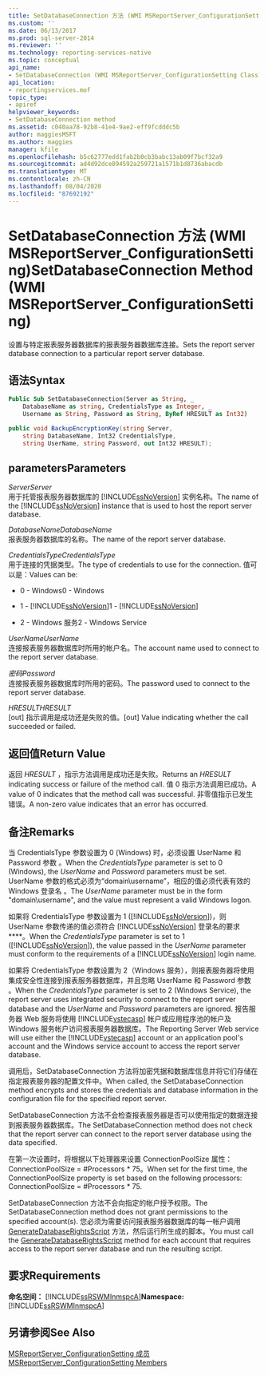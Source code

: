 ```yaml
---
title: SetDatabaseConnection 方法 (WMI MSReportServer_ConfigurationSetting) | Microsoft Docs
ms.custom: ''
ms.date: 06/13/2017
ms.prod: sql-server-2014
ms.reviewer: ''
ms.technology: reporting-services-native
ms.topic: conceptual
api_name:
- SetDatabaseConnection (WMI MSReportServer_ConfigurationSetting Class)
api_location:
- reportingservices.mof
topic_type:
- apiref
helpviewer_keywords:
- SetDatabaseConnection method
ms.assetid: c040aa78-92b8-41e4-9ae2-eff9fcdddc5b
author: maggiesMSFT
ms.author: maggies
manager: kfile
ms.openlocfilehash: b5c62777edd1fab2b0cb3babc13ab09f7bcf32a9
ms.sourcegitcommit: ad4d92dce894592a259721a1571b1d8736abacdb
ms.translationtype: MT
ms.contentlocale: zh-CN
ms.lasthandoff: 08/04/2020
ms.locfileid: "87692192"
---
```

# <a name="setdatabaseconnection-method-wmi-msreportserver_configurationsetting"></a><span data-ttu-id="9093a-102">SetDatabaseConnection 方法 (WMI MSReportServer_ConfigurationSetting)</span><span class="sxs-lookup"><span data-stu-id="9093a-102">SetDatabaseConnection Method (WMI MSReportServer_ConfigurationSetting)</span></span>
  <span data-ttu-id="9093a-103">设置与特定报表服务器数据库的报表服务器数据库连接。</span><span class="sxs-lookup"><span data-stu-id="9093a-103">Sets the report server database connection to a particular report server database.</span></span>  
  
## <a name="syntax"></a><span data-ttu-id="9093a-104">语法</span><span class="sxs-lookup"><span data-stu-id="9093a-104">Syntax</span></span>  
  
```vb  
Public Sub SetDatabaseConnection(Server as String, _  
    DatabaseName as string, CredentialsType as Integer, _  
    Username as String, Password as String, ByRef HRESULT as Int32)  
```  
  
```csharp  
public void BackupEncryptionKey(string Server,   
    string DatabaseName, Int32 CredentialsType,   
    string UserName, string Password, out Int32 HRESULT);  
```  
  
## <a name="parameters"></a><span data-ttu-id="9093a-105">parameters</span><span class="sxs-lookup"><span data-stu-id="9093a-105">Parameters</span></span>  
 <span data-ttu-id="9093a-106">*Server*</span><span class="sxs-lookup"><span data-stu-id="9093a-106">*Server*</span></span>  
 <span data-ttu-id="9093a-107">用于托管报表服务器数据库的 [!INCLUDE[ssNoVersion](../../includes/ssnoversion-md.md)] 实例名称。</span><span class="sxs-lookup"><span data-stu-id="9093a-107">The name of the [!INCLUDE[ssNoVersion](../../includes/ssnoversion-md.md)] instance that is used to host the report server database.</span></span>  
  
 <span data-ttu-id="9093a-108">*DatabaseName*</span><span class="sxs-lookup"><span data-stu-id="9093a-108">*DatabaseName*</span></span>  
 <span data-ttu-id="9093a-109">报表服务器数据库的名称。</span><span class="sxs-lookup"><span data-stu-id="9093a-109">The name of the report server database.</span></span>  
  
 <span data-ttu-id="9093a-110">*CredentialsType*</span><span class="sxs-lookup"><span data-stu-id="9093a-110">*CredentialsType*</span></span>  
 <span data-ttu-id="9093a-111">用于连接的凭据类型。</span><span class="sxs-lookup"><span data-stu-id="9093a-111">The type of credentials to use for the connection.</span></span> <span data-ttu-id="9093a-112">值可以是：</span><span class="sxs-lookup"><span data-stu-id="9093a-112">Values can be:</span></span>  
  
-   <span data-ttu-id="9093a-113">0 - Windows</span><span class="sxs-lookup"><span data-stu-id="9093a-113">0 - Windows</span></span>  
  
-   <span data-ttu-id="9093a-114">1 - [!INCLUDE[ssNoVersion](../../includes/ssnoversion-md.md)]</span><span class="sxs-lookup"><span data-stu-id="9093a-114">1 - [!INCLUDE[ssNoVersion](../../includes/ssnoversion-md.md)]</span></span>  
  
-   <span data-ttu-id="9093a-115">2 - Windows 服务</span><span class="sxs-lookup"><span data-stu-id="9093a-115">2 - Windows Service</span></span>  
  
 <span data-ttu-id="9093a-116">*UserName*</span><span class="sxs-lookup"><span data-stu-id="9093a-116">*UserName*</span></span>  
 <span data-ttu-id="9093a-117">连接报表服务器数据库时所用的帐户名。</span><span class="sxs-lookup"><span data-stu-id="9093a-117">The account name used to connect to the report server database.</span></span>  
  
 <span data-ttu-id="9093a-118">*密码*</span><span class="sxs-lookup"><span data-stu-id="9093a-118">*Password*</span></span>  
 <span data-ttu-id="9093a-119">连接报表服务器数据库时所用的密码。</span><span class="sxs-lookup"><span data-stu-id="9093a-119">The password used to connect to the report server database.</span></span>  
  
 <span data-ttu-id="9093a-120">*HRESULT*</span><span class="sxs-lookup"><span data-stu-id="9093a-120">*HRESULT*</span></span>  
 <span data-ttu-id="9093a-121">[out] 指示调用是成功还是失败的值。</span><span class="sxs-lookup"><span data-stu-id="9093a-121">[out] Value indicating whether the call succeeded or failed.</span></span>  
  
## <a name="return-value"></a><span data-ttu-id="9093a-122">返回值</span><span class="sxs-lookup"><span data-stu-id="9093a-122">Return Value</span></span>  
 <span data-ttu-id="9093a-123">返回 *HRESULT* ，指示方法调用是成功还是失败。</span><span class="sxs-lookup"><span data-stu-id="9093a-123">Returns an *HRESULT* indicating success or failure of the method call.</span></span> <span data-ttu-id="9093a-124">值 0 指示方法调用已成功。</span><span class="sxs-lookup"><span data-stu-id="9093a-124">A value of 0 indicates that the method call was successful.</span></span> <span data-ttu-id="9093a-125">非零值指示已发生错误。</span><span class="sxs-lookup"><span data-stu-id="9093a-125">A non-zero value indicates that an error has occurred.</span></span>  
  
## <a name="remarks"></a><span data-ttu-id="9093a-126">备注</span><span class="sxs-lookup"><span data-stu-id="9093a-126">Remarks</span></span>  
 <span data-ttu-id="9093a-127">当 CredentialsType 参数设置为 0 (Windows) 时，必须设置 UserName 和 Password 参数    。</span><span class="sxs-lookup"><span data-stu-id="9093a-127">When the *CredentialsType* parameter is set to 0 (Windows), the *UserName* and *Password* parameters must be set.</span></span> <span data-ttu-id="9093a-128">UserName 参数的格式必须为“domain\username”，相应的值必须代表有效的 Windows 登录名  。</span><span class="sxs-lookup"><span data-stu-id="9093a-128">The *UserName* parameter must be in the form "domain\username", and the value must represent a valid Windows logon.</span></span>  
  
 <span data-ttu-id="9093a-129">如果将 CredentialsType 参数设置为 1 ([!INCLUDE[ssNoVersion](../../includes/ssnoversion-md.md)])，则 UserName 参数传递的值必须符合 [!INCLUDE[ssNoVersion](../../includes/ssnoversion-md.md)] 登录名的要求\*\*\*\*。</span><span class="sxs-lookup"><span data-stu-id="9093a-129">When the *CredentialsType* parameter is set to 1 ([!INCLUDE[ssNoVersion](../../includes/ssnoversion-md.md)]), the value passed in the *UserName* parameter must conform to the requirements of a [!INCLUDE[ssNoVersion](../../includes/ssnoversion-md.md)] login name.</span></span>  
  
 <span data-ttu-id="9093a-130">如果将 CredentialsType 参数设置为 2（Windows 服务），则报表服务器将使用集成安全性连接到报表服务器数据库，并且忽略 UserName 和 Password 参数    。</span><span class="sxs-lookup"><span data-stu-id="9093a-130">When the *CredentialsType* parameter is set to 2 (Windows Service), the report server uses integrated security to connect to the report server database and the *UserName* and *Password* parameters are ignored.</span></span> <span data-ttu-id="9093a-131">报告服务器 Web 服务将使用 [!INCLUDE[vstecasp](../../includes/vstecasp-md.md)] 帐户或应用程序池的帐户及 Windows 服务帐户访问报表服务器数据库。</span><span class="sxs-lookup"><span data-stu-id="9093a-131">The Reporting Server Web service will use either the [!INCLUDE[vstecasp](../../includes/vstecasp-md.md)] account or an application pool's account and the Windows service account to access the report server database.</span></span>  
  
 <span data-ttu-id="9093a-132">调用后，SetDatabaseConnection 方法将加密凭据和数据库信息并将它们存储在指定报表服务器的配置文件中。</span><span class="sxs-lookup"><span data-stu-id="9093a-132">When called, the SetDatabaseConnection method encrypts and stores the credentials and database information in the configuration file for the specified report server.</span></span>  
  
 <span data-ttu-id="9093a-133">SetDatabaseConnection 方法不会检查报表服务器是否可以使用指定的数据连接到报表服务器数据库。</span><span class="sxs-lookup"><span data-stu-id="9093a-133">The SetDatabaseConnection method does not check that the report server can connect to the report server database using the data specified.</span></span>  
  
 <span data-ttu-id="9093a-134">在第一次设置时，将根据以下处理器来设置 ConnectionPoolSize 属性：ConnectionPoolSize = #Processors \* 75。</span><span class="sxs-lookup"><span data-stu-id="9093a-134">When set for the first time, the ConnectionPoolSize property is set based on the following processors: ConnectionPoolSize = #Processors \* 75.</span></span>  
  
 <span data-ttu-id="9093a-135">SetDatabaseConnection 方法不会向指定的帐户授予权限。</span><span class="sxs-lookup"><span data-stu-id="9093a-135">The SetDatabaseConnection method does not grant permissions to the specified account(s).</span></span> <span data-ttu-id="9093a-136">您必须为需要访问报表服务器数据库的每一帐户调用 [GenerateDatabaseRightsScript](configurationsetting-method-generatedatabaserightsscript.md) 方法，然后运行所生成的脚本。</span><span class="sxs-lookup"><span data-stu-id="9093a-136">You must call the [GenerateDatabaseRightsScript](configurationsetting-method-generatedatabaserightsscript.md) method for each account that requires access to the report server database and run the resulting script.</span></span>  
  
## <a name="requirements"></a><span data-ttu-id="9093a-137">要求</span><span class="sxs-lookup"><span data-stu-id="9093a-137">Requirements</span></span>  
 <span data-ttu-id="9093a-138">**命名空间：** [!INCLUDE[ssRSWMInmspcA](../../includes/ssrswminmspca-md.md)]</span><span class="sxs-lookup"><span data-stu-id="9093a-138">**Namespace:** [!INCLUDE[ssRSWMInmspcA](../../includes/ssrswminmspca-md.md)]</span></span>  
  
## <a name="see-also"></a><span data-ttu-id="9093a-139">另请参阅</span><span class="sxs-lookup"><span data-stu-id="9093a-139">See Also</span></span>  
 [<span data-ttu-id="9093a-140">MSReportServer_ConfigurationSetting 成员</span><span class="sxs-lookup"><span data-stu-id="9093a-140">MSReportServer_ConfigurationSetting Members</span></span>](msreportserver-configurationsetting-members.md)  
  
  
